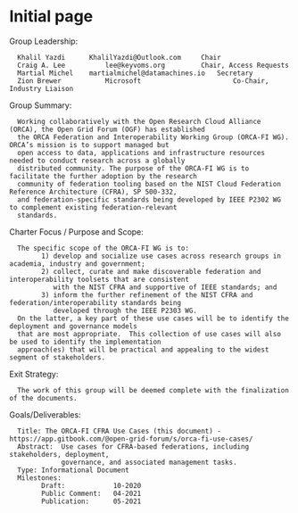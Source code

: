 # Initial page

Group Leadership:

      Khalil Yazdi		KhalilYazdi@Outlook.com		Chair
      Craig A. Lee          lee@keyvoms.org			Chair, Access Requests
      Martial Michel	martialmichel@datamachines.io	Secretary
      Zion Brewer           Microsoft                       Co-Chair, Industry Liaison

Group Summary:

      Working collaboratively with the Open Research Cloud Alliance (ORCA), the Open Grid Forum (OGF) has established
      the ORCA Federation and Interoperability Working Group (ORCA-FI WG). ORCA’s mission is to support managed but
      open access to data, applications and infrastructure resources needed to conduct research across a globally
      distributed community. The purpose of the ORCA-FI WG is to facilitate the further adoption by the research
      community of federation tooling based on the NIST Cloud Federation Reference Architecture (CFRA), SP 500-332,
      and federation-specific standards being developed by IEEE P2302 WG to complement existing federation-relevant
      standards.

Charter Focus / Purpose and Scope:
      
      The specific scope of the ORCA-FI WG is to:
            1) develop and socialize use cases across research groups in academia, industry and government;
            2) collect, curate and make discoverable federation and interoperability toolsets that are consistent
               with the NIST CFRA and supportive of IEEE standards; and
            3) inform the further refinement of the NIST CFRA and federation/interoperability standards being
               developed through the IEEE P2303 WG.     
      On the latter, a key part of these use cases will be to identify the deployment and governance models
      that are most appropriate.  This collection of use cases will also be used to identify the implementation
      approach(es) that will be practical and appealing to the widest segment of stakeholders.

Exit Strategy:

      The work of this group will be deemed complete with the finalization of the documents.

Goals/Deliverables:

      Title: The ORCA-FI CFRA Use Cases (this document) - https://app.gitbook.com/@open-grid-forum/s/orca-fi-use-cases/
      Abstract:  Use cases for CFRA-based federations, including stakeholders, deployment,
                 governance, and associated management tasks.
      Type: Informational Document
      Milestones:
            Draft:            10-2020
            Public Comment:   04-2021
            Publication:      05-2021

